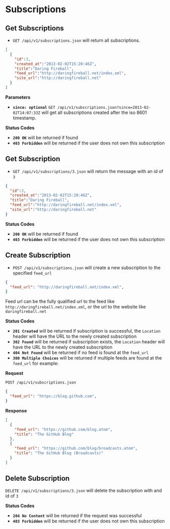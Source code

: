 Subscriptions
=============

Get Subscriptions
-----------------

 - `GET /api/v1/subscriptions.json` will return all subscriptions.

```json
[
  {
    "id":3,
    "created_at":"2013-02-02T15:20:46Z",
    "title":"Daring Fireball",
    "feed_url":"http://daringfireball.net/index.xml",
    "site_url":"http://daringfireball.net"
  }
]
```

**Parameters**

 - **`since: optional`** `GET /api/v1/subscriptions.json?since=2013-02-02T14:07:33Z` will get all subscriptions created after the iso 8601 timestamp.

**Status Codes**

- **`200 OK`** will be returned if found
- **`403 Forbidden`** will be returned if the user does not own this subscription
 
 
Get Subscription
----------------

- `GET /api/v1/subscriptions/3.json` will return the message with an id of `3`

```json
{
  "id":3,
  "created_at":"2013-02-02T15:20:46Z",
  "title":"Daring Fireball",
  "feed_url":"http://daringfireball.net/index.xml",
  "site_url":"http://daringfireball.net"
}
```

**Status Codes**

- **`200 OK`** will be returned if found
- **`403 Forbidden`** will be returned if the user does not own this subscription

Create Subscription
-------------------

- `POST /api/v1/subscriptions.json` will create a new subscription to the specified `feed_url`

```json
{
  "feed_url": "http://daringfireball.net/index.xml",
}
```

Feed url can be the fully qualified url to the feed like `http://daringfireball.net/index.xml`, or the url to the website like `daringfireball.net`

**Status Codes**

- **`201 Created`** will be returned if subscription is successful, the `Location` header will have the URL to the newly created subscription
- **`302 Found`** will be returned if subscription exists, the `Location` header will have the URL to the newly created subscription
- **`404 Not Found`** will be returned if no feed is found at the `feed_url`
- **`300 Multiple Choices`** will be returned if multiple feeds are found at the `feed_url` for example: 

**Request**

`POST /api/v1/subscriptions.json`

```json
{
  "feed_url": "https://blog.github.com",
}
```

**Response**

```json
[
  {
    "feed_url": "https://github.com/blog.atom",
    "title": "The GitHub Blog"
  },
  {
    "feed_url": "https://github.com/blog/broadcasts.atom",
    "title": "The GitHub Blog (Broadcasts)"
  }
]
```

Delete Subscription
-------------------

`DELETE /api/v1/subscriptions/3.json` will delete the subscription with and id of `3`

**Status Codes**

- **`204 No Content`** will be returned if the request was successful
- **`403 Forbidden`** will be returned if the user does not own this subscription